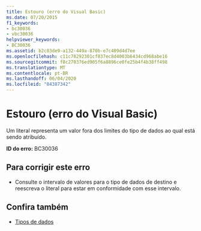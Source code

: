 ```yaml
---
title: Estouro (erro do Visual Basic)
ms.date: 07/20/2015
f1_keywords:
- bc30036
- vbc30036
helpviewer_keywords:
- BC30036
ms.assetid: b2c83de9-a132-449a-870b-e7c409d4d7ee
ms.openlocfilehash: c11c78292301cf837ec8d4003b6434cd968abe16
ms.sourcegitcommit: f8c270376ed905f6a8896ce0fe25b4f4b38ff498
ms.translationtype: MT
ms.contentlocale: pt-BR
ms.lasthandoff: 06/04/2020
ms.locfileid: "84387342"
---
```

# <a name="overflow-visual-basic-error"></a>Estouro (erro do Visual Basic)
Um literal representa um valor fora dos limites do tipo de dados ao qual está sendo atribuído.  
  
 **ID do erro:** BC30036  
  
## <a name="to-correct-this-error"></a>Para corrigir este erro  
  
- Consulte o intervalo de valores para o tipo de dados de destino e reescreva o literal para estar em conformidade com esse intervalo.  
  
## <a name="see-also"></a>Confira também

- [Tipos de dados](../data-types/index.md)
